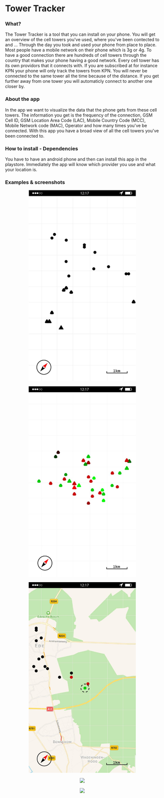 # Tower Tracker

### What?
The Tower Tracker is a tool that you can install on your phone. You will get an overview of the cell towers you've used, where you've been contected to and ...
Through the day you took and used your phone from place to place. Most people have a mobile network on their phone which is 3g or 4g. To have a good connection there are hundreds of cell towers through the country that makes your phone having a good network. Every cell tower has its own providors that it connects with. If you are subscribed at for instance KPN your phone will only track the towers from KPN. You will never be connected to the same tower all the time because of the distance. If you get further away from one tower you will automaticly connect to another one closer by. 

### About the app
In the app we want to visualize the data that the phone gets from these cell towers. The information you get is the frequency of the connection, GSM Cell ID, GSM Location Area Code (LAC), Mobile Country Code (MCC), Mobile Network code (MAC), Operator and how many times you've be connected.
With this app you have a broad view of all the cell towers you've been connected to.

### How to install - Dependencies
You have to have an android phone and then can install this app in the playstore. Immediately  the app will know which provider you use and what your location is. 

### Examples & screenshots
<p align="center">
  <img src="Map1.jpg" width="350"/>
</p>

<p align="center">
  <img src="Map2.jpg" width="350"/>
</p>

<p align="center">
  <img src="Map3.jpg" width="350"/>
</p>

<p align="center">
  <img src="Connection-Time.jpg" width="350"/>
</p>

<p align="center">
  <img src="Signal-Strength.jpg" width="350"/>
</p>
